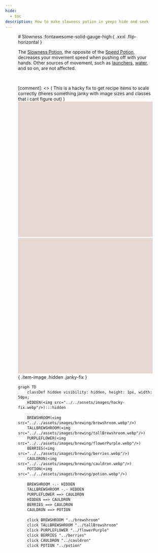 ```yaml
---
hide:
  - toc
description: How to make slowness potion in yeeps hide and seek
---
```

<figure markdown="1">
# Slowness
:fontawesome-solid-gauge-high:{ .xxxl .flip-horizontal }

The [Slowness Potion](../brewing/slowness.md), the opposite of the [Speed Potion](../brewing/speed.md), decreases your movement speed when pushing off with your hands. Other sources of movement, such as [launchers](), [water](), and so on, are not affected.


<br />

[comment]: <> ( This is a hacky fix to get recipe items to scale correctly (theres something janky with image sizes and classes that i cant figure out) )
<img src="../../assets/images/hacky-fix.webp" class="item-image hidden janky-fix">
![hacky_fix](../assets/images/hacky-fix.webp){ .item-image .hidden .janky-fix }
```mermaid
graph TD
    classDef hidden visibility: hidden, height: 1px, width: 50px;
    HIDDEN(<img src="../../assets/images/hacky-fix.webp"/>):::hidden

    BREWSHROOM(<img src="../../assets/images/brewing/brewshroom.webp"/>)
    TALLBREWSHROOM(<img src="../../assets/images/brewing/tallBrewshroom.webp"/>)
    PURPLEFLOWER(<img src="../../assets/images/brewing/flowerPurple.webp"/>)
    BERRIES(<img src="../../assets/images/brewing/berries.webp"/>)
    CAULDRON(<img src="../../assets/images/brewing/cauldron.webp"/>)
    POTION(<img src="../../assets/images/brewing/potion.webp"/>)

    BREWSHROOM -.- HIDDEN
    TALLBREWSHROOM -.- HIDDEN
    PURPLEFLOWER ==> CAULDRON
    HIDDEN ==> CAULDRON
    BERRIES ==> CAULDRON
    CAULDRON ==> POTION

    click BREWSHROOM "../brewshroom"
    click TALLBREWSHROOM "../tallBrewshroom"
    click PURPLEFLOWER "../flowerPurple"
    click BERRIES "../berries"
    click CAULDRON "../cauldron"
    click POTION "../potion"
```
</figure>
